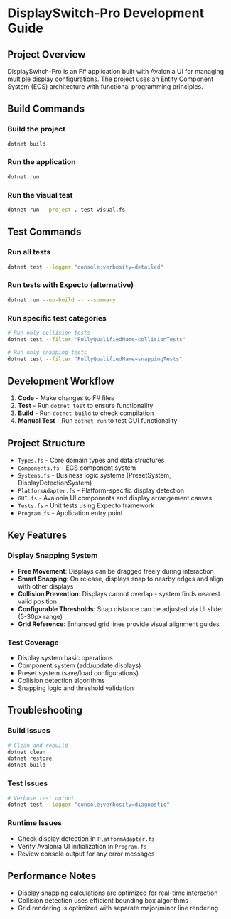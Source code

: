 # DisplaySwitch-Pro Development Guide

## Project Overview
DisplaySwitch-Pro is an F# application built with Avalonia UI for managing multiple display configurations. The project uses an Entity Component System (ECS) architecture with functional programming principles.

## Build Commands

### Build the project
```bash
dotnet build
```

### Run the application
```bash
dotnet run
```

### Run the visual test
```bash
dotnet run --project . test-visual.fs
```

## Test Commands

### Run all tests
```bash
dotnet test --logger "console;verbosity=detailed"
```

### Run tests with Expecto (alternative)
```bash
dotnet run --no-build -- --summary
```

### Run specific test categories
```bash
# Run only collision tests
dotnet test --filter "FullyQualifiedName~collisionTests"

# Run only snapping tests  
dotnet test --filter "FullyQualifiedName~snappingTests"
```

## Development Workflow

1. **Code** - Make changes to F# files
2. **Test** - Run `dotnet test` to ensure functionality
3. **Build** - Run `dotnet build` to check compilation
4. **Manual Test** - Run `dotnet run` to test GUI functionality

## Project Structure

- `Types.fs` - Core domain types and data structures
- `Components.fs` - ECS component system
- `Systems.fs` - Business logic systems (PresetSystem, DisplayDetectionSystem)
- `PlatformAdapter.fs` - Platform-specific display detection
- `GUI.fs` - Avalonia UI components and display arrangement canvas
- `Tests.fs` - Unit tests using Expecto framework
- `Program.fs` - Application entry point

## Key Features

### Display Snapping System
- **Free Movement**: Displays can be dragged freely during interaction
- **Smart Snapping**: On release, displays snap to nearby edges and align with other displays
- **Collision Prevention**: Displays cannot overlap - system finds nearest valid position
- **Configurable Thresholds**: Snap distance can be adjusted via UI slider (5-30px range)
- **Grid Reference**: Enhanced grid lines provide visual alignment guides

### Test Coverage
- Display system basic operations
- Component system (add/update displays)
- Preset system (save/load configurations)
- Collision detection algorithms
- Snapping logic and threshold validation

## Troubleshooting

### Build Issues
```bash
# Clean and rebuild
dotnet clean
dotnet restore
dotnet build
```

### Test Issues
```bash
# Verbose test output
dotnet test --logger "console;verbosity=diagnostic"
```

### Runtime Issues
- Check display detection in `PlatformAdapter.fs`
- Verify Avalonia UI initialization in `Program.fs`
- Review console output for any error messages

## Performance Notes
- Display snapping calculations are optimized for real-time interaction
- Collision detection uses efficient bounding box algorithms
- Grid rendering is optimized with separate major/minor line rendering